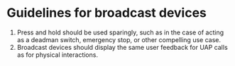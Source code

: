 # Guidelines for broadcast devices

1. Press and hold should be used sparingly, such as in the case of acting as a deadman switch, emergency stop, or other compelling use case.
2. Broadcast devices should display the same user feedback for UAP calls as for physical interactions.
